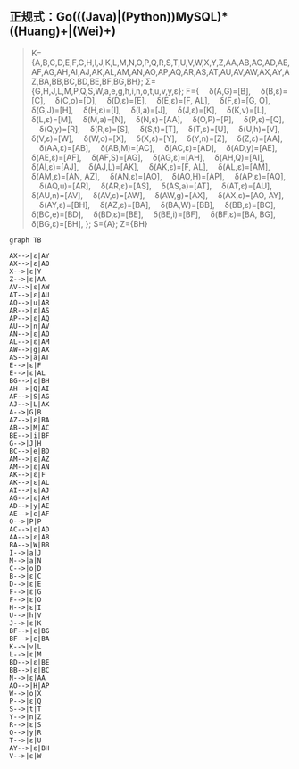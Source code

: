 ## 正规式：Go(((Java)|(Python))MySQL)*((Huang)+|(Wei)+)
>K={A,B,C,D,E,F,G,H,I,J,K,L,M,N,O,P,Q,R,S,T,U,V,W,X,Y,Z,AA,AB,AC,AD,AE,AF,AG,AH,AI,AJ,AK,AL,AM,AN,AO,AP,AQ,AR,AS,AT,AU,AV,AW,AX,AY,AZ,BA,BB,BC,BD,BE,BF,BG,BH};
Σ={G,H,J,L,M,P,Q,S,W,a,e,g,h,i,n,o,t,u,v,y,ε};
F={
    &emsp;δ(A,G)=[B],
    &emsp;δ(B,ε)=[C],
    &emsp;δ(C,o)=[D],
    &emsp;δ(D,ε)=[E],
    &emsp;δ(E,ε)=[F, AL],
    &emsp;δ(F,ε)=[G, O],
    &emsp;δ(G,J)=[H],
    &emsp;δ(H,ε)=[I],
    &emsp;δ(I,a)=[J],
    &emsp;δ(J,ε)=[K],
    &emsp;δ(K,v)=[L],
    &emsp;δ(L,ε)=[M],
    &emsp;δ(M,a)=[N],
    &emsp;δ(N,ε)=[AA],
    &emsp;δ(O,P)=[P],
    &emsp;δ(P,ε)=[Q],
    &emsp;δ(Q,y)=[R],
    &emsp;δ(R,ε)=[S],
    &emsp;δ(S,t)=[T],
    &emsp;δ(T,ε)=[U],
    &emsp;δ(U,h)=[V],
    &emsp;δ(V,ε)=[W],
    &emsp;δ(W,o)=[X],
    &emsp;δ(X,ε)=[Y],
    &emsp;δ(Y,n)=[Z],
    &emsp;δ(Z,ε)=[AA],
    &emsp;δ(AA,ε)=[AB],
    &emsp;δ(AB,M)=[AC],
    &emsp;δ(AC,ε)=[AD],
    &emsp;δ(AD,y)=[AE],
    &emsp;δ(AE,ε)=[AF],
    &emsp;δ(AF,S)=[AG],
    &emsp;δ(AG,ε)=[AH],
    &emsp;δ(AH,Q)=[AI],
    &emsp;δ(AI,ε)=[AJ],
    &emsp;δ(AJ,L)=[AK],
    &emsp;δ(AK,ε)=[F, AL],
    &emsp;δ(AL,ε)=[AM],
    &emsp;δ(AM,ε)=[AN, AZ],
    &emsp;δ(AN,ε)=[AO],
    &emsp;δ(AO,H)=[AP],
    &emsp;δ(AP,ε)=[AQ],
    &emsp;δ(AQ,u)=[AR],
    &emsp;δ(AR,ε)=[AS],
    &emsp;δ(AS,a)=[AT],
    &emsp;δ(AT,ε)=[AU],
    &emsp;δ(AU,n)=[AV],
    &emsp;δ(AV,ε)=[AW],
    &emsp;δ(AW,g)=[AX],
    &emsp;δ(AX,ε)=[AO, AY],
    &emsp;δ(AY,ε)=[BH],
    &emsp;δ(AZ,ε)=[BA],
    &emsp;δ(BA,W)=[BB],
    &emsp;δ(BB,ε)=[BC],
    &emsp;δ(BC,e)=[BD],
    &emsp;δ(BD,ε)=[BE],
    &emsp;δ(BE,i)=[BF],
    &emsp;δ(BF,ε)=[BA, BG],
    &emsp;δ(BG,ε)=[BH],
};
S={A};
Z={BH}
```mermaid
graph TB

AX-->|ε|AY
AX-->|ε|AO
X-->|ε|Y
Z-->|ε|AA
AV-->|ε|AW
AT-->|ε|AU
AQ-->|u|AR
AR-->|ε|AS
AP-->|ε|AQ
AU-->|n|AV
AN-->|ε|AO
AL-->|ε|AM
AW-->|g|AX
AS-->|a|AT
E-->|ε|F
E-->|ε|AL
BG-->|ε|BH
AH-->|Q|AI
AF-->|S|AG
AJ-->|L|AK
A-->|G|B
AZ-->|ε|BA
AB-->|M|AC
BE-->|i|BF
G-->|J|H
BC-->|e|BD
AM-->|ε|AZ
AM-->|ε|AN
AK-->|ε|F
AK-->|ε|AL
AI-->|ε|AJ
AG-->|ε|AH
AD-->|y|AE
AE-->|ε|AF
O-->|P|P
AC-->|ε|AD
AA-->|ε|AB
BA-->|W|BB
I-->|a|J
M-->|a|N
C-->|o|D
B-->|ε|C
D-->|ε|E
F-->|ε|G
F-->|ε|O
H-->|ε|I
U-->|h|V
J-->|ε|K
BF-->|ε|BG
BF-->|ε|BA
K-->|v|L
L-->|ε|M
BD-->|ε|BE
BB-->|ε|BC
N-->|ε|AA
AO-->|H|AP
W-->|o|X
P-->|ε|Q
S-->|t|T
Y-->|n|Z
R-->|ε|S
Q-->|y|R
T-->|ε|U
AY-->|ε|BH
V-->|ε|W
```